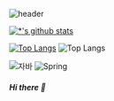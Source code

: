 ![header](https://capsule-render.vercel.app/api?type=wave&color=auto&height=300&section=header&text=hyomin&fontSize=90)

[![*'s github stats](https://github-readme-stats.vercel.app/api?username=hyomin-dev&count_private=true)](https://github.com/hyomin-dev) 

<!-- [![*'s github stats](https://github-readme-stats.vercel.app/api?username=hyomin-dev&show_icons=true&theme=radical&count_private=true)] -->

<!-- [![Top Langs](https://github-readme-stats.vercel.app/api/top-langs/?username=hyomin-dev)](https://github.com/hyomin-dev/github-readme-stats) -->

[![Top Langs](https://github-readme-stats.vercel.app/api/top-langs/?username=hyomin-dev&layout=compact)](https://github.com/hyomin-dev/github-readme-stats)
![Top Langs](https://github-readme-stats.vercel.app/api/top-langs/?username=hyomin-dev&count_private=true)




![자바](https://img.shields.io/badge/-자바-007396?style=flat&logo=Java&logoColor=ffffff)
![Spring](https://img.shields.io/badge/-Spring-6DB33F?style=for-the-badge&logo=Spring&logoColor=white)

##### Hi there 👋 
  

